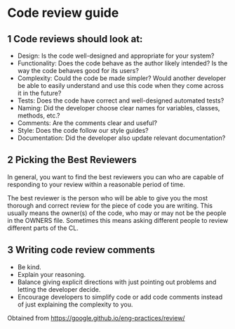 # Code review guide

## 1 Code reviews should look at:

- Design: Is the code well-designed and appropriate for your system?
- Functionality: Does the code behave as the author likely intended? Is the way the code behaves good for its users?
- Complexity: Could the code be made simpler? Would another developer be able to easily understand and use this code when they come across it in the future?
- Tests: Does the code have correct and well-designed automated tests?
- Naming: Did the developer choose clear names for variables, classes, methods, etc.?
- Comments: Are the comments clear and useful?
- Style: Does the code follow our style guides?
- Documentation: Did the developer also update relevant documentation?

## 2 Picking the Best Reviewers
In general, you want to find the best reviewers you can who are capable of responding to your review within a reasonable period of time.

The best reviewer is the person who will be able to give you the most thorough and correct review for the piece of code you are writing. This usually means the owner(s) of the code, who may or may not be the people in the OWNERS file. Sometimes this means asking different people to review different parts of the CL.

## 3 Writing code review comments
- Be kind.
- Explain your reasoning.
- Balance giving explicit directions with just pointing out problems and letting the developer decide.
- Encourage developers to simplify code or add code comments instead of just explaining the complexity to you.


Obtained from https://google.github.io/eng-practices/review/